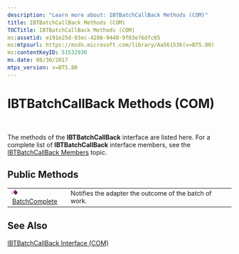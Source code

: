 ```yaml
---
description: "Learn more about: IBTBatchCallBack Methods (COM)"
title: IBTBatchCallBack Methods (COM)
TOCTitle: IBTBatchCallBack Methods (COM)
ms:assetid: e191e25d-93ec-4286-9440-9f03e76dfc65
ms:mtpsurl: https://msdn.microsoft.com/library/Aa561536(v=BTS.80)
ms:contentKeyID: 51532930
ms.date: 08/30/2017
mtps_version: v=BTS.80
---
```


# IBTBatchCallBack Methods (COM)

 

The methods of the **IBTBatchCallBack** interface are listed here. For a complete list of **IBTBatchCallBack** interface members, see the [IBTBatchCallBack Members](ibtbatchcallback-members-com.md) topic.

## Public Methods

<table>
<tbody>
<tr class="odd">
<td><img src="images/Aa562050.7398304a-180c-45ff-98a9-894581a54aa5(BTS.80).jpeg" /> <a href="ibtbatchcallback-batchcomplete-method-com.md">BatchComplete</a></td>
<td>Notifies the adapter the outcome of the batch of work.</td>
</tr>
</tbody>
</table>


## See Also

[IBTBatchCallBack Interface (COM)](ibtbatchcallback-interface-com.md)

